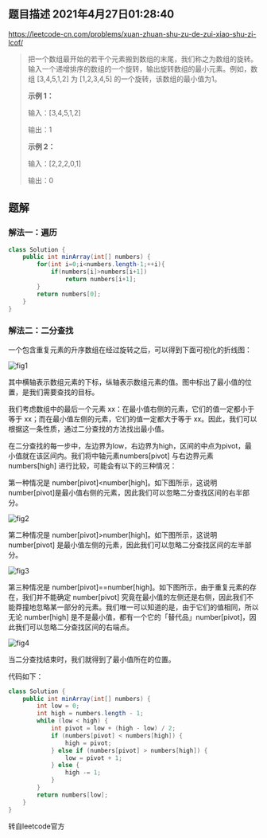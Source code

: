 ## 题目描述	2021年4月27日01:28:40

https://leetcode-cn.com/problems/xuan-zhuan-shu-zu-de-zui-xiao-shu-zi-lcof/

> 把一个数组最开始的若干个元素搬到数组的末尾，我们称之为数组的旋转。输入一个递增排序的数组的一个旋转，输出旋转数组的最小元素。例如，数组 [3,4,5,1,2] 为 [1,2,3,4,5] 的一个旋转，该数组的最小值为1。  
>
> **示例 1：**
>
> 输入：[3,4,5,1,2]
>
> 输出：1
>
> **示例 2：**
>
> 输入：[2,2,2,0,1]
>
> 输出：0

## 题解

### 解法一：遍历

```java
class Solution {
    public int minArray(int[] numbers) {
        for(int i=0;i<numbers.length-1;++i){
            if(numbers[i]>numbers[i+1])
                return numbers[i+1];
        }
        return numbers[0];
    }
}
```

### 解法二：二分查找

一个包含重复元素的升序数组在经过旋转之后，可以得到下面可视化的折线图：

![fig1](https://gitee.com/mw515031/image/raw/master/image/1.png)

其中横轴表示数组元素的下标，纵轴表示数组元素的值。图中标出了最小值的位置，是我们需要查找的目标。

我们考虑数组中的最后一个元素 xx：在最小值右侧的元素，它们的值一定都小于等于 xx；而在最小值左侧的元素，它们的值一定都大于等于 xx。因此，我们可以根据这一条性质，通过二分查找的方法找出最小值。

在二分查找的每一步中，左边界为low，右边界为high，区间的中点为pivot，最小值就在该区间内。我们将中轴元素numbers[pivot] 与右边界元素 numbers[high] 进行比较，可能会有以下的三种情况：

第一种情况是 number[pivot]<number[high]。如下图所示，这说明 number[pivot]是最小值右侧的元素，因此我们可以忽略二分查找区间的右半部分。

![fig2](https://gitee.com/mw515031/image/raw/master/image/2.png)

第二种情况是  number[pivot]>number[high]。如下图所示，这说明 number[pivot] 是最小值左侧的元素，因此我们可以忽略二分查找区间的左半部分。

![fig3](https://gitee.com/mw515031/image/raw/master/image/3.png)

第三种情况是 number[pivot]==number[high]。如下图所示，由于重复元素的存在，我们并不能确定 number[pivot] 究竟在最小值的左侧还是右侧，因此我们不能莽撞地忽略某一部分的元素。我们唯一可以知道的是，由于它们的值相同，所以无论 number[high] 是不是最小值，都有一个它的「替代品」number[pivot]，因此我们可以忽略二分查找区间的右端点。

![fig4](https://gitee.com/mw515031/image/raw/master/image/4.png)

当二分查找结束时，我们就得到了最小值所在的位置。

代码如下：

```java
class Solution {
    public int minArray(int[] numbers) {
        int low = 0;
        int high = numbers.length - 1;
        while (low < high) {
            int pivot = low + (high - low) / 2;
            if (numbers[pivot] < numbers[high]) {
                high = pivot;
            } else if (numbers[pivot] > numbers[high]) {
                low = pivot + 1;
            } else {
                high -= 1;
            }
        }
        return numbers[low];
    }
}
```

转自leetcode官方